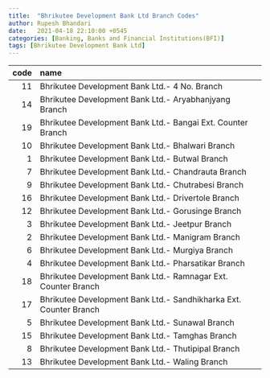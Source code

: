 ```yaml
---
title:  "Bhrikutee Development Bank Ltd Branch Codes"
author: Rupesh Bhandari
date:   2021-04-18 22:10:00 +0545
categories: [Banking, Banks and Financial Institutions(BFI)]
tags: [Bhrikutee Development Bank Ltd]
---
```


|   code | name                                                              |
|-------:|:------------------------------------------------------------------|
|     11 | Bhrikutee Development Bank Ltd.- 4 No. Branch                     |
|     14 | Bhrikutee Development Bank Ltd.- Aryabhanjyang Branch             |
|     19 | Bhrikutee Development Bank Ltd.- Bangai Ext. Counter Branch       |
|     10 | Bhrikutee Development Bank Ltd.- Bhalwari Branch                  |
|      1 | Bhrikutee Development Bank Ltd.- Butwal Branch                    |
|      7 | Bhrikutee Development Bank Ltd.- Chandrauta Branch                |
|      9 | Bhrikutee Development Bank Ltd.- Chutrabesi Branch                |
|     16 | Bhrikutee Development Bank Ltd.- Drivertole Branch                |
|     12 | Bhrikutee Development Bank Ltd.- Gorusinge Branch                 |
|      3 | Bhrikutee Development Bank Ltd.- Jeetpur Branch                   |
|      2 | Bhrikutee Development Bank Ltd.- Manigram Branch                  |
|      6 | Bhrikutee Development Bank Ltd.- Murgiya Branch                   |
|      4 | Bhrikutee Development Bank Ltd.- Pharsatikar Branch               |
|     18 | Bhrikutee Development Bank Ltd.- Ramnagar Ext. Counter Branch     |
|     17 | Bhrikutee Development Bank Ltd.- Sandhikharka Ext. Counter Branch |
|      5 | Bhrikutee Development Bank Ltd.- Sunawal Branch                   |
|     15 | Bhrikutee Development Bank Ltd.- Tamghas Branch                   |
|      8 | Bhrikutee Development Bank Ltd.- Thutipipal Branch                |
|     13 | Bhrikutee Development Bank Ltd.- Waling Branch                    |